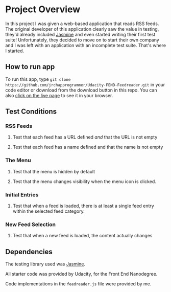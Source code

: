 # Project Overview

In this project I was given a web-based application that reads RSS feeds. The original developer of this application clearly saw the value in testing, they'd already included [Jasmine](http://jasmine.github.io/) and even started writing their first test suite! Unfortunately, they decided to move on to start their own company and I was left with an application with an incomplete test suite. That's where I started.

## How to run app

To run this app, type
`git clone https://github.com/jrchapprogrammer/Udacity-FEND-Feedreader.git`
in your code editor or download from the download button in this repo. You can also [click on the live page](https://jrchapprogrammer.github.io/Udacity-FEND-Feedreader/) to see it in your browser.

## Test Conditions

### RSS Feeds

1. Test that each feed has a URL defined _and_ that the URL is not empty

2. Test that each feed has a name defined and that the name is not empty

### The Menu

1. Test that the menu is hidden by default

2. Test that the menu changes visibility when the menu icon is clicked.

### Initial Entries

1. Test that when a feed is loaded, there is at least a single feed entry within the selected feed category.

### New Feed Selection

1. Test that when a new feed is loaded, the content actually changes

## Dependencies

The testing library used was [Jasmine](http://jasmine.github.io).

All starter code was provided by Udacity, for the Front End Nanodegree.

Code implementations in the `feedreader.js` file were provided by me.
